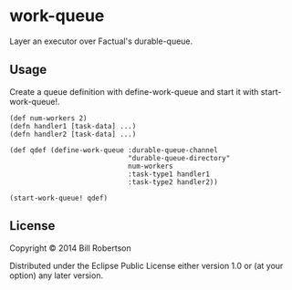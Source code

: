 # work-queue

Layer an executor over Factual's durable-queue.

## Usage

Create a queue definition with define-work-queue and start it
with start-work-queue!.

    (def num-workers 2)
    (defn handler1 [task-data] ...)
    (defn handler2 [task-data] ...)

    (def qdef (define-work-queue :durable-queue-channel
                                 "durable-queue-directory"
                                 num-workers
                                 :task-type1 handler1
                                 :task-type2 handler2))

    (start-work-queue! qdef)

## License

Copyright © 2014 Bill Robertson

Distributed under the Eclipse Public License either version 1.0 or (at
your option) any later version.
